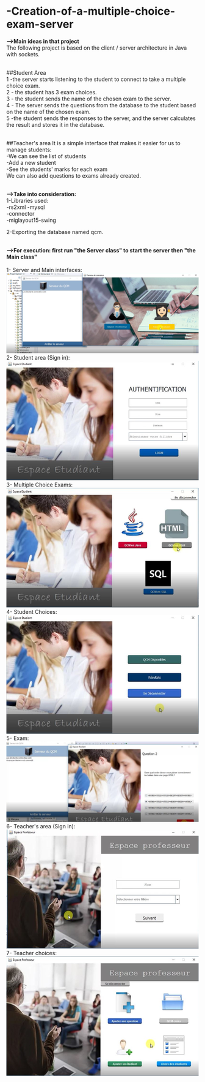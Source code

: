 # -Creation-of-a-multiple-choice-exam-server


**-->Main ideas in that project<br/>**
The following project is based on the client / server architecture in Java with sockets.<br/><br/>

##Student Area <br/>
1 -the server starts listening to the student to connect to take a multiple choice exam. <br/>
2 - the student has 3 exam choices. <br/>
3 - the student sends the name of the chosen exam to the server. <br/>
4 - The server sends the questions from the database to the student based on the name of the chosen exam. <br/>
5 -the student sends the responses to the server, and the server calculates the result and stores it in the database.<br/><br/>

##Teacher's area It is a simple interface that makes it easier for us to manage students: <br/>
  -We can see the list of students <br/>
  -Add a new student <br/>
  -See the students' marks for each exam <br/>
We can also add questions to exams already created.<br/><br/>

**-->Take into consideration:<br/>**
1-Libraries used: <br/>
  -rs2xml -mysql<br/>
  -connector <br/>
  -miglayout15-swing<br/>

2-Exporting the database named qcm.<br/><br/>

**-->For execution: first run "the Server class" to start the server then "the Main class"**<br/><br/>
1-  Server and Main interfaces:<br/>
![](images/Server+Main.png)<br/>
2-  Student area (Sign in):<br/>
![](images/StudentArea.JPG)<br/>
3-  Multiple Choice Exams:<br/>
![](images/QCM.JPG)<br/>
4-  Student Choices:<br/>
![](images/StudentChoices.JPG)<br/>
5-  Exam:<br/>
![](images/exam.JPG)<br/>
6-  Teacher's area (Sign in):<br/>
![](images/Teacher's%20Area.JPG)<br/>
7-  Teacher choices:<br/>
![](images/TeacherChoices.JPG)<br/>
